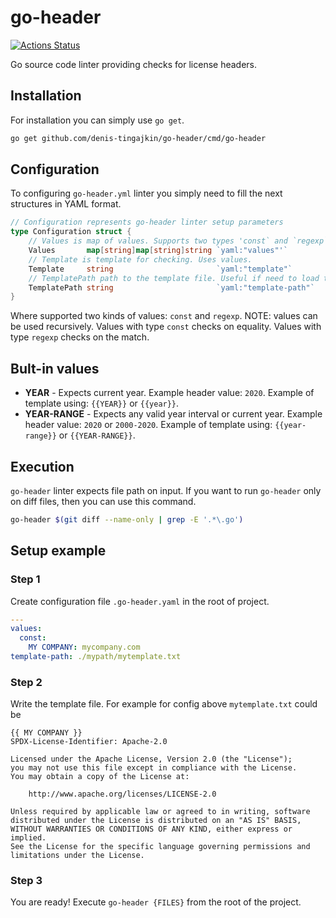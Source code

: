# go-header
[![Actions Status](https://github.com/denis-tingajkin/go-header/workflows/ci/badge.svg)](https://github.com/denis-tingajkin/go-header/actions)

Go source code linter providing checks for license headers.

## Installation

For installation you can simply use `go get`.

```bash
go get github.com/denis-tingajkin/go-header/cmd/go-header
```

## Configuration

To configuring `go-header.yml` linter you simply need to fill the next structures in YAML format.
```go
// Configuration represents go-header linter setup parameters
type Configuration struct {
	// Values is map of values. Supports two types 'const` and `regexp`. Values can be used recursively.
	Values       map[string]map[string]string `yaml:"values"'`
	// Template is template for checking. Uses values.
	Template     string                       `yaml:"template"`
	// TemplatePath path to the template file. Useful if need to load the template from a specific file.
	TemplatePath string                       `yaml:"template-path"`
}
```
Where supported two kinds of values: `const` and `regexp`. NOTE: values can be used recursively. 
Values ​​with type `const` checks on equality.
Values ​​with type `regexp` checks on the match.

## Bult-in values

- **YEAR** - Expects current year. Example header value: `2020`.  Example of template using: `{{YEAR}}` or `{{year}}`.
- **YEAR-RANGE** - Expects any valid year interval or current year. Example header value: `2020` or `2000-2020`. Example of template using: `{{year-range}}` or `{{YEAR-RANGE}}`.

## Execution

`go-header` linter expects file path on input. If you want to run `go-header` only on diff files, then you can use this command.

```bash
go-header $(git diff --name-only | grep -E '.*\.go')
```

## Setup example

### Step 1
Create configuration file  `.go-header.yaml` in the root of project.
```yaml
---
values:
  const:
    MY COMPANY: mycompany.com
template-path: ./mypath/mytemplate.txt
```

### Step 2 
Write the template file. For example for config above `mytemplate.txt` could be

```text
{{ MY COMPANY }}
SPDX-License-Identifier: Apache-2.0

Licensed under the Apache License, Version 2.0 (the "License");
you may not use this file except in compliance with the License.
You may obtain a copy of the License at:

    http://www.apache.org/licenses/LICENSE-2.0

Unless required by applicable law or agreed to in writing, software
distributed under the License is distributed on an "AS IS" BASIS,
WITHOUT WARRANTIES OR CONDITIONS OF ANY KIND, either express or implied.
See the License for the specific language governing permissions and
limitations under the License.
```
### Step 3 
You are ready! Execute `go-header {FILES}` from the root of the project. 
